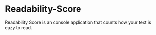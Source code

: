 # Readability-Score
 Readability Score is an console application that counts how your text is eazy to read.
